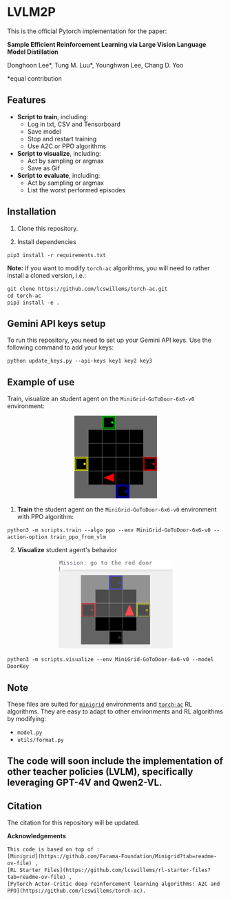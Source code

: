 # LVLM2P

This is the official Pytorch implementation for the paper:

**Sample Efficient Reinforcement Learning via Large Vision Language Model Distillation**

Donghoon Lee*, Tung M. Luu*, Younghwan Lee, Chang D. Yoo

*equal contribution

## Features

- **Script to train**, including:
  - Log in txt, CSV and Tensorboard
  - Save model
  - Stop and restart training
  - Use A2C or PPO algorithms
- **Script to visualize**, including:
  - Act by sampling or argmax
  - Save as Gif
- **Script to evaluate**, including:
  - Act by sampling or argmax
  - List the worst performed episodes

## Installation


1. Clone this repository.

2. Install dependencies

```
pip3 install -r requirements.txt
```

**Note:** If you want to modify `torch-ac` algorithms, you will need to rather install a cloned version, i.e.:
```
git clone https://github.com/lcswillems/torch-ac.git
cd torch-ac
pip3 install -e .
```

## Gemini API keys setup

To run this repository, you need to set up your Gemini API keys. Use the following command to add your keys:

```
python update_keys.py --api-keys key1 key2 key3
```

## Example of use

Train, visualize an student agent on the `MiniGrid-GoToDoor-6x6-v0` environment:

<p align="center"><img src="README-rsrc/Gotodoor_6x6.png"></p>

1. **Train** the student agent on the `MiniGrid-GoToDoor-6x6-v0` environment with PPO algorithm:

```
python3 -m scripts.train --algo ppo --env MiniGrid-GoToDoor-6x6-v0 --action-option train_ppo_from_vlm
```

2. **Visualize** student agent's behavior

<p align="center"><img src="README-rsrc/visualize-gotodoor.gif"></p>

```
python3 -m scripts.visualize --env MiniGrid-GoToDoor-6x6-v0 --model DoorKey
```

## Note

These files are suited for [`minigrid`](https://github.com/Farama-Foundation/Minigrid) environments and [`torch-ac`](https://github.com/lcswillems/torch-ac) RL algorithms. They are easy to adapt to other environments and RL algorithms by modifying:
- `model.py`
- `utils/format.py`

## The code will soon include the implementation of other teacher policies (LVLM), specifically leveraging GPT-4V and Qwen2-VL.


## Citation

The citation for this repository will be updated.

**Acknowledgements**
```
This code is based on top of :
[Minigrid](https://github.com/Farama-Foundation/Minigrid?tab=readme-ov-file) , 
[RL Starter Files](https://github.com/lcswillems/rl-starter-files?tab=readme-ov-file) , 
[PyTorch Actor-Critic deep reinforcement learning algorithms: A2C and PPO](https://github.com/lcswillems/torch-ac).